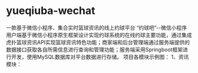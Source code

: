 # yueqiuba-wechat
一款基于微信小程序、集合实时篮球资讯的线上约球平台
“约球吧”--微信小程序用户端基于微信小程序原生框架设计实现约球系统的在线约球主要功能，通过集成虎扑篮球资讯API实现篮球资讯特色功能；商家端和后台管理端通过服务端提供的数据接口获取各自所需信息进行查询和管理功能；服务端采用Springboot框架进行开发，使用MySQL数据库对平台数据进行存储。
项目各模块示例图：
1、资讯模块：
